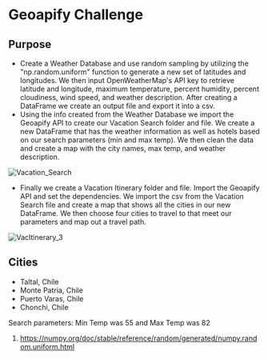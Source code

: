 # Geoapify Challenge

## Purpose

- Create a Weather Database and use random sampling by utilizing the "np.random.uniform" function to generate a new set of latitudes and longitudes. We then input OpenWeatherMap's API key to retrieve latitude and longitude, maximum temperature, percent humidity, percent cloudiness, wind speed, and weather description. After creating a DataFrame we create an output file and export it into a csv. 
- Using the info created from the Weather Database we import the Geoapify API to create our Vacation Search folder and file. We create a new DataFrame that has the weather information as well as hotels based on our search parameters (min and max temp). We then clean the data and create a map with the city names, max temp, and weather description.

![Vacation_Search](https://github.com/Jall3n/Geoapify-Module-6/assets/119149740/d34afaaa-671f-4c73-a43c-855d0942f5a6)

- Finally we create a Vacation Itinerary folder and file. Import the Geoapify API and set the dependencies. We import the csv from the Vacation Search file and create a map that shows all the cities in our new DataFrame. We then choose four cities to travel to that meet our parameters and map out a travel path. 

![VacItinerary_3](https://github.com/Jall3n/Geoapify-Module-6/assets/119149740/a2d30e1c-91bb-4dfa-a81c-eee5e77dc122)

## Cities
- Taltal, Chile
- Monte Patria, Chile
- Puerto Varas, Chile
- Chonchi, Chile

Search parameters: Min Temp was 55 and Max Temp was 82



1. https://numpy.org/doc/stable/reference/random/generated/numpy.random.uniform.html
